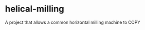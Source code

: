 helical-milling
===============

A project that allows a common horizontal milling machine to COPY 

